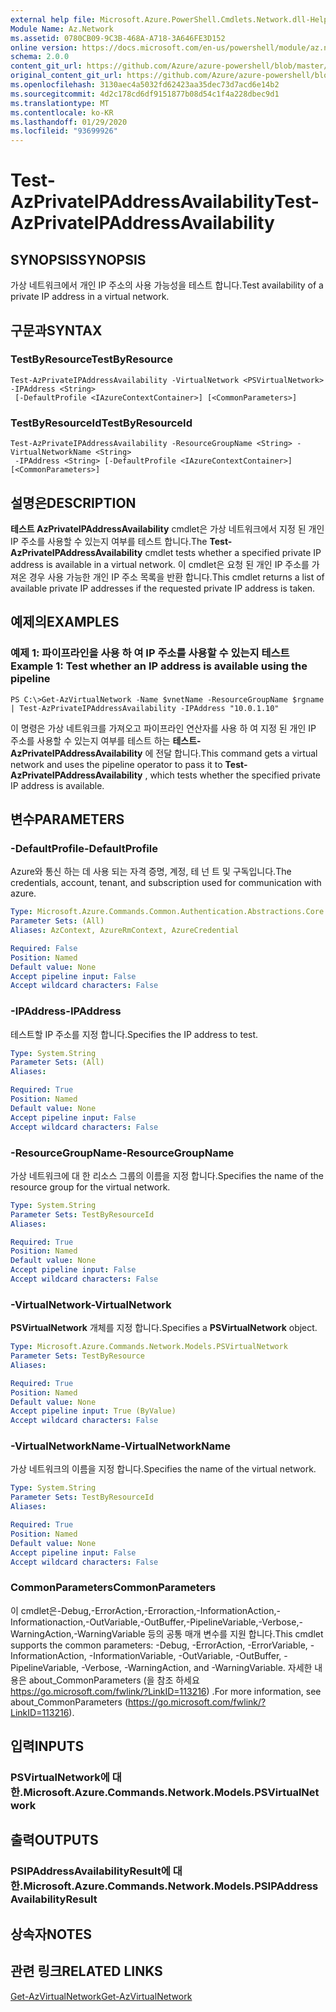 ```yaml
---
external help file: Microsoft.Azure.PowerShell.Cmdlets.Network.dll-Help.xml
Module Name: Az.Network
ms.assetid: 0780CB09-9C3B-468A-A718-3A646FE3D152
online version: https://docs.microsoft.com/en-us/powershell/module/az.network/test-azprivateipaddressavailability
schema: 2.0.0
content_git_url: https://github.com/Azure/azure-powershell/blob/master/src/Network/Network/help/Test-AzPrivateIPAddressAvailability.md
original_content_git_url: https://github.com/Azure/azure-powershell/blob/master/src/Network/Network/help/Test-AzPrivateIPAddressAvailability.md
ms.openlocfilehash: 3130aec4a5032fd62423aa35dec73d7acd6e14b2
ms.sourcegitcommit: 4d2c178cd6df9151877b08d54c1f4a228dbec9d1
ms.translationtype: MT
ms.contentlocale: ko-KR
ms.lasthandoff: 01/29/2020
ms.locfileid: "93699926"
---
```

# <span data-ttu-id="09dcd-101">Test-AzPrivateIPAddressAvailability</span><span class="sxs-lookup"><span data-stu-id="09dcd-101">Test-AzPrivateIPAddressAvailability</span></span>

## <span data-ttu-id="09dcd-102">SYNOPSIS</span><span class="sxs-lookup"><span data-stu-id="09dcd-102">SYNOPSIS</span></span>
<span data-ttu-id="09dcd-103">가상 네트워크에서 개인 IP 주소의 사용 가능성을 테스트 합니다.</span><span class="sxs-lookup"><span data-stu-id="09dcd-103">Test availability of a private IP address in a virtual network.</span></span>

## <span data-ttu-id="09dcd-104">구문과</span><span class="sxs-lookup"><span data-stu-id="09dcd-104">SYNTAX</span></span>

### <span data-ttu-id="09dcd-105">TestByResource</span><span class="sxs-lookup"><span data-stu-id="09dcd-105">TestByResource</span></span>
```
Test-AzPrivateIPAddressAvailability -VirtualNetwork <PSVirtualNetwork> -IPAddress <String>
 [-DefaultProfile <IAzureContextContainer>] [<CommonParameters>]
```

### <span data-ttu-id="09dcd-106">TestByResourceId</span><span class="sxs-lookup"><span data-stu-id="09dcd-106">TestByResourceId</span></span>
```
Test-AzPrivateIPAddressAvailability -ResourceGroupName <String> -VirtualNetworkName <String>
 -IPAddress <String> [-DefaultProfile <IAzureContextContainer>] [<CommonParameters>]
```

## <span data-ttu-id="09dcd-107">설명은</span><span class="sxs-lookup"><span data-stu-id="09dcd-107">DESCRIPTION</span></span>
<span data-ttu-id="09dcd-108">**테스트 AzPrivateIPAddressAvailability** cmdlet은 가상 네트워크에서 지정 된 개인 IP 주소를 사용할 수 있는지 여부를 테스트 합니다.</span><span class="sxs-lookup"><span data-stu-id="09dcd-108">The **Test-AzPrivateIPAddressAvailability** cmdlet tests whether a specified private IP address is available in a virtual network.</span></span>
<span data-ttu-id="09dcd-109">이 cmdlet은 요청 된 개인 IP 주소를 가져온 경우 사용 가능한 개인 IP 주소 목록을 반환 합니다.</span><span class="sxs-lookup"><span data-stu-id="09dcd-109">This cmdlet returns a list of available private IP addresses if the requested private IP address is taken.</span></span>

## <span data-ttu-id="09dcd-110">예제의</span><span class="sxs-lookup"><span data-stu-id="09dcd-110">EXAMPLES</span></span>

### <span data-ttu-id="09dcd-111">예제 1: 파이프라인을 사용 하 여 IP 주소를 사용할 수 있는지 테스트</span><span class="sxs-lookup"><span data-stu-id="09dcd-111">Example 1: Test whether an IP address is available using the pipeline</span></span>
```
PS C:\>Get-AzVirtualNetwork -Name $vnetName -ResourceGroupName $rgname | Test-AzPrivateIPAddressAvailability -IPAddress "10.0.1.10"
```

<span data-ttu-id="09dcd-112">이 명령은 가상 네트워크를 가져오고 파이프라인 연산자를 사용 하 여 지정 된 개인 IP 주소를 사용할 수 있는지 여부를 테스트 하는 **테스트-AzPrivateIPAddressAvailability** 에 전달 합니다.</span><span class="sxs-lookup"><span data-stu-id="09dcd-112">This command gets a virtual network and uses the pipeline operator to pass it to **Test-AzPrivateIPAddressAvailability** , which tests whether the specified private IP address is available.</span></span>

## <span data-ttu-id="09dcd-113">변수</span><span class="sxs-lookup"><span data-stu-id="09dcd-113">PARAMETERS</span></span>

### <span data-ttu-id="09dcd-114">-DefaultProfile</span><span class="sxs-lookup"><span data-stu-id="09dcd-114">-DefaultProfile</span></span>
<span data-ttu-id="09dcd-115">Azure와 통신 하는 데 사용 되는 자격 증명, 계정, 테 넌 트 및 구독입니다.</span><span class="sxs-lookup"><span data-stu-id="09dcd-115">The credentials, account, tenant, and subscription used for communication with azure.</span></span>

```yaml
Type: Microsoft.Azure.Commands.Common.Authentication.Abstractions.Core.IAzureContextContainer
Parameter Sets: (All)
Aliases: AzContext, AzureRmContext, AzureCredential

Required: False
Position: Named
Default value: None
Accept pipeline input: False
Accept wildcard characters: False
```

### <span data-ttu-id="09dcd-116">-IPAddress</span><span class="sxs-lookup"><span data-stu-id="09dcd-116">-IPAddress</span></span>
<span data-ttu-id="09dcd-117">테스트할 IP 주소를 지정 합니다.</span><span class="sxs-lookup"><span data-stu-id="09dcd-117">Specifies the IP address to test.</span></span>

```yaml
Type: System.String
Parameter Sets: (All)
Aliases:

Required: True
Position: Named
Default value: None
Accept pipeline input: False
Accept wildcard characters: False
```

### <span data-ttu-id="09dcd-118">-ResourceGroupName</span><span class="sxs-lookup"><span data-stu-id="09dcd-118">-ResourceGroupName</span></span>
<span data-ttu-id="09dcd-119">가상 네트워크에 대 한 리소스 그룹의 이름을 지정 합니다.</span><span class="sxs-lookup"><span data-stu-id="09dcd-119">Specifies the name of the resource group for the virtual network.</span></span>

```yaml
Type: System.String
Parameter Sets: TestByResourceId
Aliases:

Required: True
Position: Named
Default value: None
Accept pipeline input: False
Accept wildcard characters: False
```

### <span data-ttu-id="09dcd-120">-VirtualNetwork</span><span class="sxs-lookup"><span data-stu-id="09dcd-120">-VirtualNetwork</span></span>
<span data-ttu-id="09dcd-121">**PSVirtualNetwork** 개체를 지정 합니다.</span><span class="sxs-lookup"><span data-stu-id="09dcd-121">Specifies a **PSVirtualNetwork** object.</span></span>

```yaml
Type: Microsoft.Azure.Commands.Network.Models.PSVirtualNetwork
Parameter Sets: TestByResource
Aliases:

Required: True
Position: Named
Default value: None
Accept pipeline input: True (ByValue)
Accept wildcard characters: False
```

### <span data-ttu-id="09dcd-122">-VirtualNetworkName</span><span class="sxs-lookup"><span data-stu-id="09dcd-122">-VirtualNetworkName</span></span>
<span data-ttu-id="09dcd-123">가상 네트워크의 이름을 지정 합니다.</span><span class="sxs-lookup"><span data-stu-id="09dcd-123">Specifies the name of the virtual network.</span></span>

```yaml
Type: System.String
Parameter Sets: TestByResourceId
Aliases:

Required: True
Position: Named
Default value: None
Accept pipeline input: False
Accept wildcard characters: False
```

### <span data-ttu-id="09dcd-124">CommonParameters</span><span class="sxs-lookup"><span data-stu-id="09dcd-124">CommonParameters</span></span>
<span data-ttu-id="09dcd-125">이 cmdlet은-Debug,-ErrorAction,-Erroraction,-InformationAction,-Informationaction,-OutVariable,-OutBuffer,-PipelineVariable,-Verbose,-WarningAction,-WarningVariable 등의 공통 매개 변수를 지원 합니다.</span><span class="sxs-lookup"><span data-stu-id="09dcd-125">This cmdlet supports the common parameters: -Debug, -ErrorAction, -ErrorVariable, -InformationAction, -InformationVariable, -OutVariable, -OutBuffer, -PipelineVariable, -Verbose, -WarningAction, and -WarningVariable.</span></span> <span data-ttu-id="09dcd-126">자세한 내용은 about_CommonParameters (을 참조 하세요 https://go.microsoft.com/fwlink/?LinkID=113216) .</span><span class="sxs-lookup"><span data-stu-id="09dcd-126">For more information, see about_CommonParameters (https://go.microsoft.com/fwlink/?LinkID=113216).</span></span>

## <span data-ttu-id="09dcd-127">입력</span><span class="sxs-lookup"><span data-stu-id="09dcd-127">INPUTS</span></span>

### <span data-ttu-id="09dcd-128">PSVirtualNetwork에 대 한.</span><span class="sxs-lookup"><span data-stu-id="09dcd-128">Microsoft.Azure.Commands.Network.Models.PSVirtualNetwork</span></span>

## <span data-ttu-id="09dcd-129">출력</span><span class="sxs-lookup"><span data-stu-id="09dcd-129">OUTPUTS</span></span>

### <span data-ttu-id="09dcd-130">PSIPAddressAvailabilityResult에 대 한.</span><span class="sxs-lookup"><span data-stu-id="09dcd-130">Microsoft.Azure.Commands.Network.Models.PSIPAddressAvailabilityResult</span></span>

## <span data-ttu-id="09dcd-131">상속자</span><span class="sxs-lookup"><span data-stu-id="09dcd-131">NOTES</span></span>

## <span data-ttu-id="09dcd-132">관련 링크</span><span class="sxs-lookup"><span data-stu-id="09dcd-132">RELATED LINKS</span></span>

[<span data-ttu-id="09dcd-133">Get-AzVirtualNetwork</span><span class="sxs-lookup"><span data-stu-id="09dcd-133">Get-AzVirtualNetwork</span></span>](./Get-AzVirtualNetwork.md)


